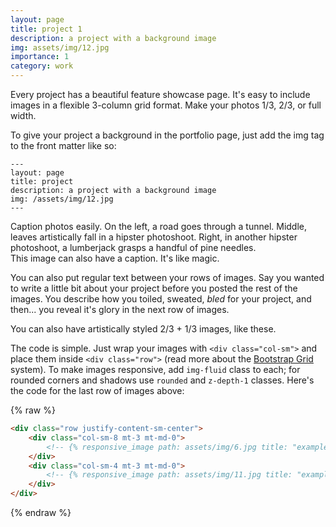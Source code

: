 ```yaml
---
layout: page
title: project 1
description: a project with a background image
img: assets/img/12.jpg
importance: 1
category: work
---
```


Every project has a beautiful feature showcase page.
It's easy to include images in a flexible 3-column grid format.
Make your photos 1/3, 2/3, or full width.

To give your project a background in the portfolio page, just add the img tag to the front matter like so:

    ---
    layout: page
    title: project
    description: a project with a background image
    img: /assets/img/12.jpg
    ---

<div class="row">
    <div class="col-sm mt-3 mt-md-0">
        <!-- {% responsive_image path: assets/img/1.jpg title: "example image" class: "img-fluid rounded z-depth-1" %} -->
    </div>
    <div class="col-sm mt-3 mt-md-0">
        <!-- {% responsive_image path: assets/img/3.jpg title: "example image" class: "img-fluid rounded z-depth-1" %} -->
    </div>
    <div class="col-sm mt-3 mt-md-0">
        <!-- {% responsive_image path: assets/img/5.jpg title: "example image" class: "img-fluid rounded z-depth-1" %} -->
    </div>
</div>
<div class="caption">
    Caption photos easily. On the left, a road goes through a tunnel. Middle, leaves artistically fall in a hipster photoshoot. Right, in another hipster photoshoot, a lumberjack grasps a handful of pine needles.
</div>
<div class="row">
    <div class="col-sm mt-3 mt-md-0">
        <!-- {% responsive_image path: assets/img/5.jpg title: "example image" class: "img-fluid rounded z-depth-1" %} -->
    </div>
</div>
<div class="caption">
    This image can also have a caption. It's like magic.
</div>

You can also put regular text between your rows of images.
Say you wanted to write a little bit about your project before you posted the rest of the images.
You describe how you toiled, sweated, *bled* for your project, and then... you reveal it's glory in the next row of images.


<div class="row justify-content-sm-center">
    <div class="col-sm-8 mt-3 mt-md-0">
        <!-- {% responsive_image path: assets/img/6.jpg title: "example image" class: "img-fluid rounded z-depth-1" %} -->
    </div>
    <div class="col-sm-4 mt-3 mt-md-0">
        <!-- {% responsive_image path: assets/img/11.jpg title: "example image" class: "img-fluid rounded z-depth-1" %} -->
    </div>
</div>
<div class="caption">
    You can also have artistically styled 2/3 + 1/3 images, like these.
</div>


The code is simple.
Just wrap your images with `<div class="col-sm">` and place them inside `<div class="row">` (read more about the <a href="https://getbootstrap.com/docs/4.4/layout/grid/">Bootstrap Grid</a> system).
To make images responsive, add `img-fluid` class to each; for rounded corners and shadows use `rounded` and `z-depth-1` classes.
Here's the code for the last row of images above:

{% raw %}
```html
<div class="row justify-content-sm-center">
    <div class="col-sm-8 mt-3 mt-md-0">
        <!-- {% responsive_image path: assets/img/6.jpg title: "example image" class: "img-fluid rounded z-depth-1" %} -->
    </div>
    <div class="col-sm-4 mt-3 mt-md-0">
        <!-- {% responsive_image path: assets/img/11.jpg title: "example image" class: "img-fluid rounded z-depth-1" %} -->
    </div>
</div>
```
{% endraw %}
